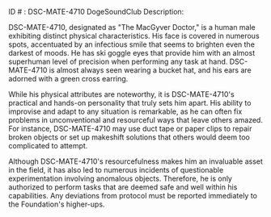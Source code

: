ID # : DSC-MATE-4710
DogeSoundClub Description:

DSC-MATE-4710, designated as "The MacGyver Doctor," is a human male exhibiting distinct physical characteristics. His face is covered in numerous spots, accentuated by an infectious smile that seems to brighten even the darkest of moods. He has ski goggle eyes that provide him with an almost superhuman level of precision when performing any task at hand. DSC-MATE-4710 is almost always seen wearing a bucket hat, and his ears are adorned with a green cross earring.

While his physical attributes are noteworthy, it is DSC-MATE-4710's practical and hands-on personality that truly sets him apart. His ability to improvise and adapt to any situation is remarkable, as he can often fix problems in unconventional and resourceful ways that leave others amazed. For instance, DSC-MATE-4710 may use duct tape or paper clips to repair broken objects or set up makeshift solutions that others would deem too complicated to attempt.

Although DSC-MATE-4710's resourcefulness makes him an invaluable asset in the field, it has also led to numerous incidents of questionable experimentation involving anomalous objects. Therefore, he is only authorized to perform tasks that are deemed safe and well within his capabilities. Any deviations from protocol must be reported immediately to the Foundation's higher-ups.